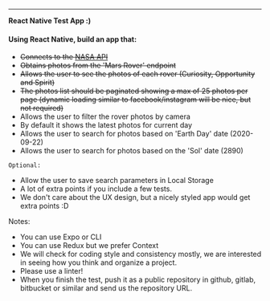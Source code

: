 ---

**React Native Test App :)**

#### Using React Native, build an app that:

- ~~Connects to the [NASA API](https://api.nasa.gov/)~~
- ~~Obtains photos from the 'Mars Rover' endpoint~~
- ~~Allows the user to see the photos of each rover (Curiosity, Opportunity and Spirit)~~
- ~~The photos list should be paginated showing a max of 25 photos per page (dynamic loading similar to facebook/instagram will be nice, but not required)~~
- Allows the user to filter the rover photos by camera
- By default it shows the latest photos for current day
- Allows the user to search for photos based on 'Earth Day' date (2020-09-22)
- Allows the user to search for photos based on the 'Sol' date (2890)

`Optional:`

- Allow the user to save search parameters in Local Storage
- A lot of extra points if you include a few tests.
- We don't care about the UX design, but a nicely styled app would get extra points :D

Notes:

- You can use Expo or CLI
- You can use Redux but we prefer Context
- We will check for coding style and consistency mostly, we are interested in seeing how you think and organize a project.
- Please use a linter!
- When you finish the test, push it as a public repository in github, gitlab, bitbucket or similar and send us the repository URL.
